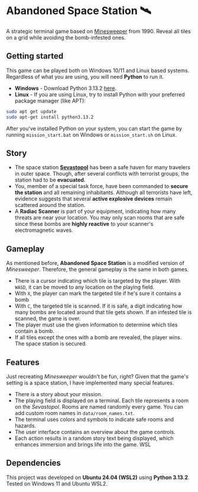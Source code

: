 # Abandoned Space Station 🛰️

A strategic terminal game based on [Minesweeper](https://en.wikipedia.org/wiki/Minesweeper_(video_game)) from 1990. Reveal all tiles on a grid while avoiding the bomb-infested ones.


## Getting started

This game can be played both on Windows 10/11 and Linux based systems. Regardless of what you are using, you will need **Python** to run it.

- **Windows** - Download Python 3.13.2 [here](https://www.python.org/downloads/).
- **Linux** - If you are using Linux, try to install Python with your preferred package manager (like APT):
```bash
sudo apt get update
sudo apt-get install python3.13.2
```

After you've installed Python on your system, you can start the game by running `mission_start.bat` on Windows or `mission_start.sh` on Linux.


## Story

- The space station [**Sevastopol**](https://alienanthology.fandom.com/wiki/Sevastopol_Station) has been a safe haven for many travelers in outer space. Though, after several conflicts with terrorist groups, the station had to be **evacuated**.
- You, member of a special task force, have been commanded to **secure the station** and all remaining inhabitants. Although all terrorists have left, evidence suggests that several **active explosive devices** remain scattered around the station.
- A **Radiac Scanner** is part of your equipment, indicating how many threats are near your location. You may only scan rooms that are safe since these bombs are **highly reactive** to your scanner's electromagnetic waves.


## Gameplay

As mentioned before, **Abandoned Space Station** is a modified version of *Minesweeper*. Therefore, the general gameplay is the same in both games.

- There is a cursor indicating which tile is targeted by the player. With `WASD`, it can be moved to any location on the playing field.
- With `X`, the player can mark the targeted tile if he's sure it contains a bomb
- With `C`, the targeted tile is scanned. If it is safe, a digit indicating how many bombs are located around that tile gets shown. If an infested tile is scanned, the game is over.
- The player must use the given information to determine which tiles contain a bomb.
- If all tiles except the ones with a bomb are revealed, the player wins. The space station is secured.


## Features

Just recreating *Minesweeper* wouldn't be fun, right? Given that the game's setting is a space station, I have implemented many special features.

- There is a story about your mission.
- The playing field is displayed on a terminal. Each tile represents a room on the *Sevastopol*. Rooms are named randomly every game. You can add custom room names in `data/room_names.txt`.
- The terminal uses colors and symbols to indicate safe rooms and hazards.
- The user interface contains an overview about the game controls.
- Each action results in a random story text being displayed, which enhances immersion and brings life into the game.
WSL

## Dependencies

This project was developed on **Ubuntu 24.04 (WSL2)** using **Python 3.13.2**. Tested on Windows 11 and Ubuntu WSL2.
